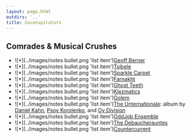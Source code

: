 ```yaml
---
layout: page.html
outdirs: '..'
title: Coconspirators
---
```


## Comrades & Musical Crushes

- ![*](../images/notes bullet.png 'list item')[Geoff Berner](http://geoffberner.com/)
- ![*](../images/notes bullet.png 'list item')[Tsibele](http://www.tsibelemusic.com/)
- ![*](../images/notes bullet.png 'list item')[Sparkle Carpet](https://sparklecarpet.bandcamp.com/)
- ![*](../images/notes bullet.png 'list item')[Farnakht](https://farnakht.bandcamp.com/)
- ![*](../images/notes bullet.png 'list item')[Ghost Teeth](https://ghost-teeth.bandcamp.com/)
- ![*](../images/notes bullet.png 'list item')[Klezmatics](http://klezmatics.com/)
- ![*](../images/notes bullet.png 'list item')[Golem](http://golemrocks.com/)
- ![*](../images/notes bullet.png 'list item')[The Unternationale](http://www.records.aurismedia.com/album/the-unternationale-the-first-unternational): album by [Daniel Kahn](http://www.paintedbird.de/), [Psoy Korolenko](https://en.wikipedia.org/wiki/Psoy_Korolenko), and [Oy Division](https://www.facebook.com/oydivision/)
- ![*](../images/notes bullet.png 'list item')[OddJob Ensemble](http://www.oddjobensemble.com/)
- ![*](../images/notes bullet.png 'list item')[The Debaucherauntes](https://www.facebook.com/thedebaucherauntes/)
- ![*](../images/notes bullet.png 'list item')[Countercurrent](http://www.countercurrentmusic.com/)